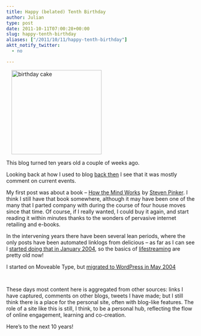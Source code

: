 ```yaml
---
title: Happy (belated) Tenth Birthday
author: Julian
type: post
date: 2011-10-11T07:00:28+00:00
slug: happy-tenth-birthday 
aliases: ["/2011/10/11/happy-tenth-birthday"]
aktt_notify_twitter:
  - no

---
```

<div class="zemanta-img" style="margin: 1em; display: block;">
  <p>
    <a href="https://www.flickr.com/photos/23334460@N00/3273518391"><img title="birthday cake" src="https://www.synesthesia.co.uk/blog/wp-content/uploads/2011/10/3273518391_c98d57e3bd_m.jpg" alt="birthday cake" width="240" height="224" /></a>
  </p>
</div>

This blog turned ten years old a couple of weeks ago.

Looking back at how I used to blog [back then][1] I see that it was mostly comment on current events.

My first post was about a book &#8211; [How the Mind Works][2] <img style="border: none !important; margin: 0px !important;" src="https://www.assoc-amazon.co.uk/e/ir?t=fivegocrazyinmid&#038;l=as2&#038;o=2&#038;a=0140244913" border="0" alt="" width="1" height="1" />by [Steven Pinker][3]. I think I still have that book somewhere, although it may have been one of the many that I parted company with during the course of four house moves since that time. Of course, if I really wanted, I could buy it again, and start reading it within minutes thanks to the wonders of pervasive internet retailing and e-books.

In the intervening years there have been several lean periods, where the only posts have been automated linklogs from delicious &#8211; as far as I can see I [started doing that in January 2004][4], so the basics of [lifestreaming][5] are pretty old now!

I started on Moveable Type, but [migrated to WordPress in May 2004][6]

<div class="zemanta-pixie" style="margin-top: 10px; height: 15px;">
  <img class="zemanta-pixie-img" style="border: none; float: right;" src="https://img.zemanta.com/pixy.gif?x-id=2f19fa7c-e647-4fb3-a75d-ba19c71ad851" alt="" /><span class="zem-script more-info pretty-attribution"></span>
</div>

These days most content here is aggregated from other sources: links I have captured, comments on other blogs, tweets I have made; but I still think there is a place for the personal site, often with blog-like features. The role of a site like this is still, I think, to be a personal hub, reflecting the flow of online engagement, learning and co-creation.

Here&#8217;s to the next 10 years!

 [1]: https://www.synesthesia.co.uk/blog/archives/2001/09/
 [2]: https://www.amazon.co.uk/gp/product/0140244913?ie=UTF8&tag=fivegocrazyinmid&linkCode=as2&camp=1634&creative=19450&creativeASIN=0140244913
 [3]: https://www.mit.edu/~pinker/
 [4]: https://www.synesthesia.co.uk/blog/archives/2004/01/05/links/
 [5]: https://www.synesthesia.co.uk/blog/lifestream/
 [6]: synesthesia.co.uk